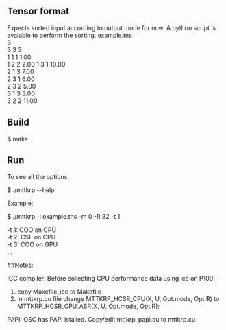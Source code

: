 ## Tensor format

Expects sorted input according to output mode for now. A python script is avaiable to perform the sorting.
example.tns  
3  
3 3 3  
1 1 1 1.00  
1 2 2 2.00
1 3 1 10.00  
2 1 3 7.00  
2 3 1 6.00  
2 3 2 5.00  
3 1 3 3.00  
3 2 2 11.00   

## Build 

$ make  


## Run

To see all the options: 

$ ./mttkrp --help

Example:

$ ./mttkrp -i example.tns -m 0 -R 32 -t 1  

-t 1: COO on CPU  
-t 2: CSF on CPU  
-t 3: COO on GPU  
...

##Notes:

ICC compiler:
Before collecting CPU performance data using icc on P100:
1. copy Makefile_icc to Makefile 
2. in mttkrp.cu file change MTTKRP_HCSR_CPU(X, U, Opt.mode, Opt.R) to MTTKRP_HCSR_CPU_ASR(X, U, Opt.mode, Opt.R);

PAPI:
OSC has PAPI istalled. Copy/edit mttkrp_papi.cu to mttkrp.cu

